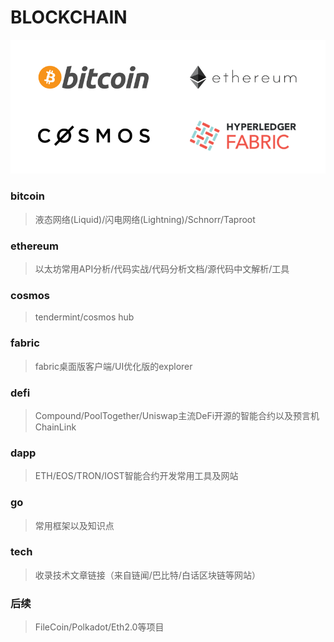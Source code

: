 # BLOCKCHAIN
![image](pic/all.png)

### bitcoin
> 液态网络(Liquid)/闪电网络(Lightning)/Schnorr/Taproot

### ethereum
> 以太坊常用API分析/代码实战/代码分析文档/源代码中文解析/工具

### cosmos
> tendermint/cosmos hub

### fabric
> fabric桌面版客户端/UI优化版的explorer

### defi
> Compound/PoolTogether/Uniswap主流DeFi开源的智能合约以及预言机ChainLink

### dapp
> ETH/EOS/TRON/IOST智能合约开发常用工具及网站

### go
> 常用框架以及知识点

### tech
> 收录技术文章链接（来自链闻/巴比特/白话区块链等网站）

### 后续
> FileCoin/Polkadot/Eth2.0等项目